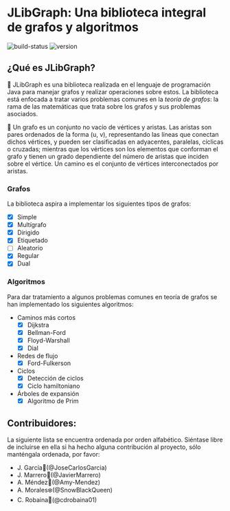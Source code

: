 # JLibGraph: Una biblioteca integral de grafos y algoritmos

![build-status](https://img.shields.io/badge/build-passing-success)
![version](https://img.shields.io/badge/version-v0.7-orange)

## ¿Qué es JLibGraph?

:small_blue_diamond: JLibGraph es una biblioteca realizada en el lenguaje de programación Java para manejar grafos y realizar operaciones sobre estos. La biblioteca está enfocada a tratar varios problemas comunes en la *teoría de grafos*: la rama de las matemáticas que trata sobre los grafos y sus problemas asociados.

:small_blue_diamond: Un grafo es un conjunto no vacío de vértices y aristas. Las aristas son pares ordenados de la forma (u, v), representando las líneas que conectan dichos vértices, y pueden ser clasificadas en adyacentes, paralelas, cíclicas o cruzadas; mientras que los vértices son los elementos que conforman el grafo y tienen un grado dependiente del número de aristas que inciden sobre el vértice. Un camino es el conjunto de vértices interconectados por aristas. 

### Grafos

La biblioteca aspira a implementar los siguientes tipos de grafos:

- [X] Simple
- [X] Multígrafo 
- [X] Dirigido 
- [X] Etiquetado 
- [ ] Aleatorio 
- [X] Regular 
- [X] Dual 

### Algoritmos

Para dar tratamiento a algunos problemas comunes en teoría de grafos se han implementado los siguientes algoritmos:

- Caminos más cortos
  - [X] Dijkstra
  - [X] Bellman-Ford
  - [X] Floyd-Warshall
  - [X] Dial
- Redes de flujo
  - [X] Ford-Fulkerson
- Ciclos
  - [X] Detección de ciclos
  - [X] Ciclo hamiltoniano
- Árboles de expansión
  - [X] Algoritmo de Prim

## Contribuidores:

La siguiente lista se encuentra ordenada por orden alfabético. Siéntase libre de incluirse en ella si ha hecho alguna contribución al proyecto, sólo manténgala ordenada, por favor:

- J. García:mango:(@JoseCarlosGarcia)
- J. Marrero:robot:(@JavierMarrero)
- A. Méndez:watermelon:(@Amy-Mendez)
- A. Morales:snowflake:(@SnowBlackQueen)
- C. Robaina:evergreen_tree:(@cdrobaina01)
